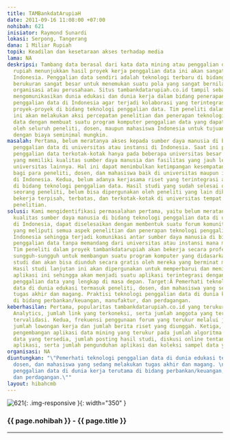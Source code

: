 ```yaml
---
title: TAMBankdatArupiaH
date: 2011-09-16 11:08:00 +07:00
nohibah: 621
inisiator: Raymond Sunardi
lokasi: Serpong, Tangerang
dana: 1 Miliar Rupiah
topik: Keadilan dan kesetaraan akses terhadap media
lama: NA
deskripsi: Tambang data berasal dari kata data mining atau penggalian data, sedangkan
  rupiah menunjukkan hasil proyek kerja penggalian data ini akan sangat bernilai bagi
  Indonesia. Penggalian data sendiri adalah teknologi terbaru di bidang database yang
  berukuran sangat besar untuk menemukan suatu pola yang sangat bernilai bagi suatu
  organisasi atau perusahaan. Situs tambankdatarupiah.co.id tampil sebagai media yang
  mengomunikasikan dunia edukasi dan dunia kerja dalam bidang penerapan teknologi
  penggalian data di Indonesia agar terjadi kolaborasi yang terintegrasi dalam penyelesaian
  proyek-proyek di bidang teknologi penggalian data. Tim peneliti dalam proyek tambankdatarupiah.co.id
  ini akan melakukan aksi percepatan penelitian dan penerapan teknologi penggalian
  data dengan membuat suatu program komputer penggalian data yang dapat dipergunakan
  oleh seluruh peneliti, dosen, maupun mahasiswa Indonesia untuk tujuan penelitian
  dengan biaya seminimal mungkin.
masalah: Pertama, belum meratanya akses kepada sumber daya manusia di bidang teknologi
  penggalian data di universitas atau instansi di Indonesia. Saat ini penelitian teknologi
  penggalian data terkotak-kotak hanya pada beberapa universitas besar di Indonesia
  yang memiliki kualitas sumber daya manusia dan fasilitas yang jauh lebih baik dibandingkan
  universitas lainnya. Hal ini dapat menimbulkan ketimpangan kesempatan yang sama
  bagi para peneliti, dosen, dan mahasiswa baik di universitas maupun instansi lainnya
  di Indonesia. Kedua, belum adanya kerjasama riset yang terintegrasi antar peneliti
  di bidang teknologi penggalian data. Hasil studi yang sudah selesai dilakukan oleh
  seorang peneliti, belum bisa dipergunakan oleh peneliti yang lain dikarenakan mereka
  bekerja terpisah, terbatas, dan terkotak-kotak di universitas tempat mereka melakukan
  penelitian.
solusi: Kami mengidentifikasi permasalahan pertama, yaitu belum meratanya akses kepada
  kualitas sumber daya manusia di bidang teknologi penggalian data di universitas-universitas
  di Indonesia, dapat diselesaikan dengan membentuk suatu forum komunitas yang terintegrasi
  yang meliputi semua aspek penelitian dan penerapan teknologi penggalian data di
  Indonesia sehingga terjadi komunikasi antar sumber daya manusia di bidang teknologi
  penggalian data tanpa memandang dari universitas atau instansi mana mereka berasal.
  Tim peneliti dalam proyek tambankdatarupiah akan bekerja secara profesional dan
  sungguh-sungguh untuk membangun suatu program komputer yang didasarkan pada hasil
  studi dan akan bisa diunduh secara gratis oleh mereka yang berminat meneruskan/mengembangkannya.
  Hasil studi lanjutan ini akan dipergunakan untuk memperbarui dan meningkatkan kecanggihan
  aplikasi ini sehingga akan menjadi suatu aplikasi terintegrasi dengan algoritma
  penggalian data yang lengkap di masa depan. Target:Â Pemerhati teknologi penggalian
  data di dunia edukasi termasuk peneliti, dosen, dan mahasiswa yang sedang melakukan
  tugas akhir dan magang. Praktisi teknologi penggalian data di dunia kerja terutama
  di bidang perbankan/keuangan, manufaktur, dan perdagangan.
keberhasilan: Pertama, popularitas tambankdatarupiah.co.id yang terukur pada Google
  Analytics, jumlah link yang terkoneksi, serta jumlah anggota yang terdaftar dan
  tervalidasi. Kedua, frekuensi penggunaan forum yang terukur melalui jumlah posting,
  jumlah lowongan kerja dan jumlah berita riset yang diunggah. Ketiga, frequensi kontribusi
  pengembangan aplikasi data mining yang terukur pada jumlah algoritma teknologi penggalian
  data yang tersedia, jumlah posting hasil studi, diskusi online tentang pengembangan
  aplikasi, serta jumlah pengunduhan aplikasi dan koleksi sampel data yang tersedia.
organisasi: NA
diuntungkan: "\"Pemerhati teknologi penggalian data di dunia edukasi termasuk peneliti,
  dosen, dan mahasiswa yang sedang melakukan tugas akhir dan magang. \nPraktisi teknologi
  penggalian data di dunia kerja terutama di bidang perbankan/keuangan, manufaktur,
  dan perdagangan.\""
layout: hibahcmb
---
```


![621](/static/img/hibahcmb/621.png){: .img-responsive }{: width="350" }

### {{ page.nohibah }} - {{ page.title }}

---
